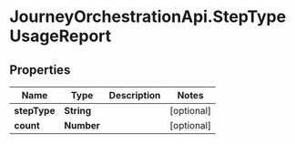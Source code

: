 # JourneyOrchestrationApi.StepTypeUsageReport

## Properties

Name | Type | Description | Notes
------------ | ------------- | ------------- | -------------
**stepType** | **String** |  | [optional] 
**count** | **Number** |  | [optional] 


